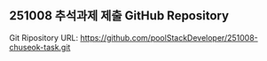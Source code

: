 ## 251008 추석과제 제출 GitHub Repository

Git Ripository URL: https://github.com/poolStackDeveloper/251008-chuseok-task.git

